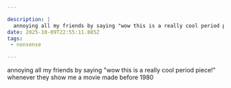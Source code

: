 ```yaml
---

description: |
  annoying all my friends by saying "wow this is a really cool period piece!" whenever they show me a 
date: 2025-10-09T22:55:11.885Z
tags: 
 - nonsense

---
```

annoying all my friends by saying "wow this is a really cool period piece!" whenever they show me a movie made before 1980